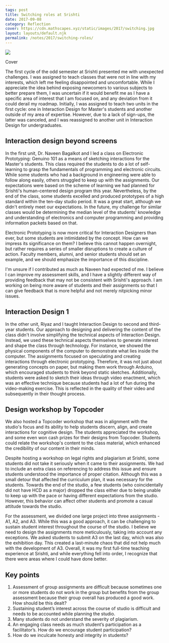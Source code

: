```yaml
---
tags: post
title: Switching roles at Srishti
date: 2017-09-08
category: Reflection
cover: https://cdn.mathscapes.xyz/static/images/2017/switching.jpg
layout: layouts/default.njk
permalink: /notes/2017/switching-roles/
--- 
```


<img src="https://cdn.mathscapes.xyz/static/images/2017/switching.jpg"/>

Cover

The first cycle of the odd semester at Srishti presented me with unexpected challenges. I was assigned to teach classes that were not in line with my interests, which left me feeling disappointed and uncomfortable. While I appreciate the idea behind exposing newcomers to various subjects to better prepare them, I was uncertain if it would benefit me as I have a specific area of interest that I am focused on, and any deviation from it could derail my roadmap. Initially, I was assigned to teach two units in the first cycle: one in Interaction Design for Master's students and another outside of my area of expertise. However, due to a lack of sign-ups, the latter was canceled, and I was reassigned to another unit in Interaction Design for undergraduates.

## Interaction design beyond screens

In the first unit, Dr. Naveen Bagalkot and I led a class on Electronic Prototyping: Genuino 101 as a means of sketching interactions for the Master's students. This class required the students to do a lot of self-learning to grasp the fundamentals of programming and electronic circuits. While some students who had a background in engineering were able to follow along easily, others struggled to keep up with the assignments. Our expectations were based on the scheme of learning we had planned for Srishti's human-centered design program this year. Nevertheless, by the end of the class, some students excelled and produced prototypes of a high standard within the ten-day studio period. It was a great start, although we didn't entirely meet our expectations. In the future, my challenge for similar classes would be determining the median level of the students' knowledge and understanding of electronics and computer programming and providing information packets based on that.

Electronic Prototyping is now more critical for Interaction Designers than ever, but some students are intimidated by the concept. How can we impress its significance on them? I believe this cannot happen overnight, but rather requires a series of smaller disruptions to create a culture of action. Faculty members, alumni, and senior students should set an example, and we should emphasize the importance of this discipline.

I'm unsure if I contributed as much as Naveen had expected of me. I believe I can improve my assessment skills, and I have a slightly different way of providing feedback that may not be consistent with Srishti's approach. I am working on being more aware of students and their assignments so that I can give feedback that is more helpful and not merely nitpicking minor issues.

## Interaction Design 1

In the other unit, Riyaz and I taught Interaction Design to second and third-year students. Our approach to designing and delivering the content of the class didn't involve simplifying the technical aspects of Interaction Design. Instead, we used these technical aspects themselves to generate interest and shape the class through technology. For instance, we showed the physical components of the computer to demonstrate what lies inside the computer. The assignments focused on speculating and creating interactions through electronic prototyping. Therefore, it was not just about generating concepts on paper, but making them work through Arduino, which encouraged students to think beyond static sketches. Additionally, students were asked to sketch their ideas through video enactment, which was an effective technique because students had a lot of fun during the video-making exercise. This is reflected in the quality of their video and subsequently in their thought process.

## Design workshop by Topcoder

We also hosted a Topcoder workshop that was in alignment with the studio's focus and its ability to help students discern, align, and create interactions for cognitive design. The students appreciated the workshop, and some even won cash prizes for their designs from Topcoder. Students could relate the workshop's content to the class material, which enhanced the credibility of our content in their minds.

Despite hosting a workshop on legal rights and plagiarism at Srishti, some students did not take it seriously when it came to their assignments. We had to include an extra class on referencing to address this issue and ensure students understood the importance of proper citation. Although this was a small detour that affected the curriculum plan, it was necessary for the students. Towards the end of the studio, a few students (who coincidentally did not have HCD as a major) dropped the class either due to being unable to keep up with the pace or having different expectations from the studio. However, this behavior can affect other students and promote a casual attitude towards the studio.

For the assessment, we divided one large project into three assignments - A1, A2, and A3. While this was a good approach, it can be challenging to sustain student interest throughout the course of the studio. I believe we need to design the assignments more meticulously, taking into account any exceptions. We asked students to submit A3 on the last day, which was also the exhibition day. This created a last-minute chaos that did not help much with the development of A3. Overall, it was my first full-time teaching experience at Srishti, and while everything fell into order, I recognize that there were areas where I could have done better.

## Key points

1.  Assessment of group assignments are difficult because sometimes one or more students do not work in the group but benefits from the group assessment because their group overall has produced a good work. How should be this dealt?
2.  Sustaining student’s interest across the course of studio is difficult and needs to be accounted while planning the studio.
3.  Many students do not understand the severity of plagiarism.
4.  An engaging class needs as much student’s participation as a facilitator’s. How do we encourage student participation?
5.  How do we inculcate honesty and integrity in students?
